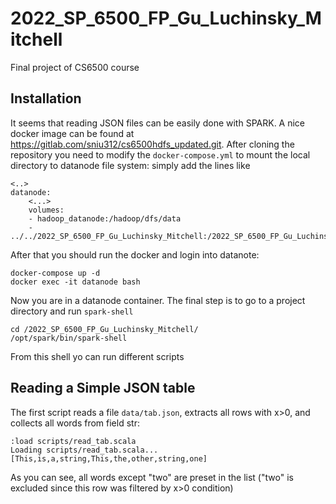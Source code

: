 # 2022_SP_6500_FP_Gu_Luchinsky_Mitchell

Final project of CS6500 course

## Installation

It seems that reading JSON files can be easily done with SPARK. A nice docker image can be found at https://gitlab.com/sniu312/cs6500hdfs_updated.git. After cloning the repository you need to modify the `docker-compose.yml` to mount the local directory to datanode file system: simply add the lines like

    <..>
    datanode:
        <...>
        volumes:
        - hadoop_datanode:/hadoop/dfs/data
        - ../../2022_SP_6500_FP_Gu_Luchinsky_Mitchell:/2022_SP_6500_FP_Gu_Luchinsky_Mitchell/

After that you should run the docker and login into datanote:

    docker-compose up -d
    docker exec -it datanode bash

Now you are in a datanode container. The final step is to go to a project directory and run `spark-shell`

    cd /2022_SP_6500_FP_Gu_Luchinsky_Mitchell/
    /opt/spark/bin/spark-shell

From this shell yo can run different scripts

## Reading a Simple JSON table

The first script reads a file `data/tab.json`, extracts all rows with x>0, and collects all words from field str:

    :load scripts/read_tab.scala
    Loading scripts/read_tab.scala...
    [This,is,a,string,This,the,other,string,one]

As you can see, all words except "two" are preset in the list ("two" is excluded since this row was filtered by x>0 condition)
